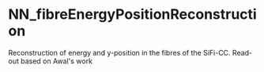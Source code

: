 # NN_fibreEnergyPositionReconstruction

Reconstruction of energy and y-position in the fibres of the SiFi-CC. Read-out based on Awal's work
